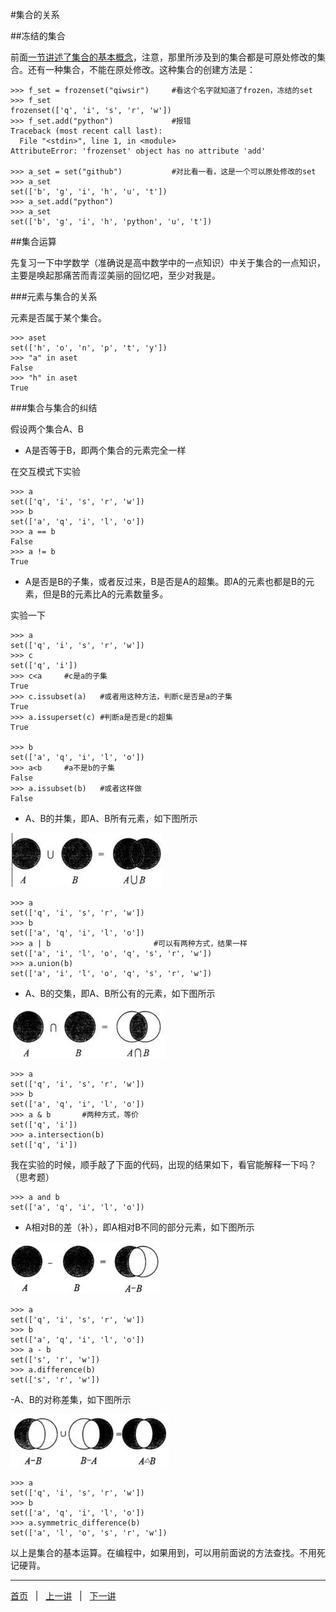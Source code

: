#集合的关系

##冻结的集合

前面[一节讲述了集合的基本概念](./123.md)，注意，那里所涉及到的集合都是可原处修改的集合。还有一种集合，不能在原处修改。这种集合的创建方法是：

    >>> f_set = frozenset("qiwsir")     #看这个名字就知道了frozen，冻结的set
    >>> f_set
    frozenset(['q', 'i', 's', 'r', 'w'])
    >>> f_set.add("python")             #报错
    Traceback (most recent call last):
      File "<stdin>", line 1, in <module>
    AttributeError: 'frozenset' object has no attribute 'add'
    
    >>> a_set = set("github")           #对比看一看，这是一个可以原处修改的set
    >>> a_set
    set(['b', 'g', 'i', 'h', 'u', 't'])
    >>> a_set.add("python")
    >>> a_set
    set(['b', 'g', 'i', 'h', 'python', 'u', 't'])

##集合运算

先复习一下中学数学（准确说是高中数学中的一点知识）中关于集合的一点知识，主要是唤起那痛苦而青涩美丽的回忆吧，至少对我是。

###元素与集合的关系

元素是否属于某个集合。

    >>> aset
    set(['h', 'o', 'n', 'p', 't', 'y'])
    >>> "a" in aset
    False
    >>> "h" in aset
    True

###集合与集合的纠结

假设两个集合A、B

- A是否等于B，即两个集合的元素完全一样

在交互模式下实验

    >>> a           
    set(['q', 'i', 's', 'r', 'w'])
    >>> b
    set(['a', 'q', 'i', 'l', 'o'])
    >>> a == b
    False
    >>> a != b
    True

- A是否是B的子集，或者反过来，B是否是A的超集。即A的元素也都是B的元素，但是B的元素比A的元素数量多。

实验一下

    >>> a
    set(['q', 'i', 's', 'r', 'w'])
    >>> c
    set(['q', 'i'])
    >>> c<a     #c是a的子集
    True
    >>> c.issubset(a)   #或者用这种方法，判断c是否是a的子集
    True
    >>> a.issuperset(c) #判断a是否是c的超集
    True
    
    >>> b
    set(['a', 'q', 'i', 'l', 'o'])
    >>> a<b     #a不是b的子集
    False
    >>> a.issubset(b)   #或者这样做
    False

- A、B的并集，即A、B所有元素，如下图所示

![](../Pictures/12401.png)

    >>> a
    set(['q', 'i', 's', 'r', 'w'])
    >>> b
    set(['a', 'q', 'i', 'l', 'o'])
    >>> a | b                       #可以有两种方式，结果一样
    set(['a', 'i', 'l', 'o', 'q', 's', 'r', 'w'])
    >>> a.union(b)
    set(['a', 'i', 'l', 'o', 'q', 's', 'r', 'w'])

- A、B的交集，即A、B所公有的元素，如下图所示

![](../Pictures/12402.png)

    >>> a
    set(['q', 'i', 's', 'r', 'w'])
    >>> b
    set(['a', 'q', 'i', 'l', 'o'])
    >>> a & b       #两种方式，等价
    set(['q', 'i'])
    >>> a.intersection(b)
    set(['q', 'i'])

我在实验的时候，顺手敲了下面的代码，出现的结果如下，看官能解释一下吗？（思考题）

    >>> a and b
    set(['a', 'q', 'i', 'l', 'o'])

- A相对B的差（补），即A相对B不同的部分元素，如下图所示

![](../Pictures/12403.png)

    >>> a
    set(['q', 'i', 's', 'r', 'w'])
    >>> b
    set(['a', 'q', 'i', 'l', 'o'])
    >>> a - b
    set(['s', 'r', 'w'])
    >>> a.difference(b)
    set(['s', 'r', 'w'])

-A、B的对称差集，如下图所示

![](../Pictures/12404.png)

    >>> a
    set(['q', 'i', 's', 'r', 'w'])
    >>> b
    set(['a', 'q', 'i', 'l', 'o'])
    >>> a.symmetric_difference(b)
    set(['a', 'l', 'o', 's', 'r', 'w'])

以上是集合的基本运算。在编程中，如果用到，可以用前面说的方法查找。不用死记硬背。

<hr>

[首页](./index.md)&nbsp;&nbsp;&nbsp;|&nbsp;&nbsp;&nbsp;[上一讲](./123.md)&nbsp;&nbsp;&nbsp;|&nbsp;&nbsp;&nbsp;[下一讲](./125.md)
